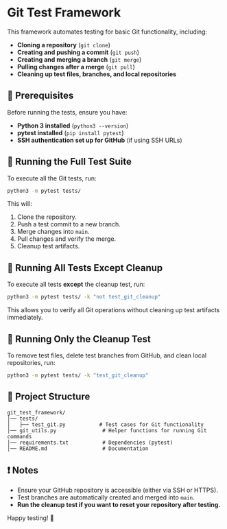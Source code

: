 # Git Test Framework

This framework automates testing for basic Git functionality, including:
- **Cloning a repository** (`git clone`)
- **Creating and pushing a commit** (`git push`)
- **Creating and merging a branch** (`git merge`)
- **Pulling changes after a merge** (`git pull`)
- **Cleaning up test files, branches, and local repositories**

## 📌 Prerequisites

Before running the tests, ensure you have:
- **Python 3 installed** (`python3 --version`)
- **pytest installed** (`pip install pytest`)
- **SSH authentication set up for GitHub** (if using SSH URLs)

## 🚀 Running the Full Test Suite

To execute all the Git tests, run:

```bash
python3 -m pytest tests/
```

This will:
1. Clone the repository.
2. Push a test commit to a new branch.
3. Merge changes into `main`.
4. Pull changes and verify the merge.
5. Cleanup test artifacts.

## 🚀 Running All Tests Except Cleanup

To execute all tests **except** the cleanup test, run:

```bash
python3 -m pytest tests/ -k "not test_git_cleanup"
```

This allows you to verify all Git operations without cleaning up test artifacts immediately.

## 🧹 Running Only the Cleanup Test

To remove test files, delete test branches from GitHub, and clean local repositories, run:

```bash
python3 -m pytest tests/ -k "test_git_cleanup"
```

## 📂 Project Structure

```
git_test_framework/
│── tests/
│   ├── test_git.py           # Test cases for Git functionality
│── git_utils.py               # Helper functions for running Git commands
│── requirements.txt           # Dependencies (pytest)
│── README.md                  # Documentation
```

## ❗ Notes
- Ensure your GitHub repository is accessible (either via SSH or HTTPS).
- Test branches are automatically created and merged into `main`.
- **Run the cleanup test if you want to reset your repository after testing.**

Happy testing! 🚀

